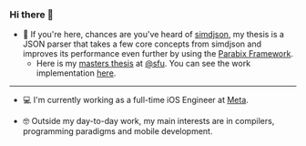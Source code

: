 ### Hi there 👋

- 🔭 If you're here, chances are you've heard of [simdjson](https://github.com/simdjson/simdjson), my thesis is a JSON parser that takes a few core concepts from simdjson and improves its performance even further by using the [Parabix Framework](https://cs-git-research.cs.surrey.sfu.ca/cameron/parabix-devel).
  - Here is my [masters thesis](https://summit.sfu.ca/item/36072) at [@sfu](https://github.com/sfu). You can see the work implementation [here](https://cs-git-research.cs.surrey.sfu.ca/cameron/parabix-devel/-/blob/master/tools/json/json.cpp).

-----

- 💻 I'm currently working as a full-time iOS Engineer at [Meta](https://github.com/facebook).

- 🤓 Outside my day-to-day work, my main interests are in compilers, programming paradigms and mobile development.


